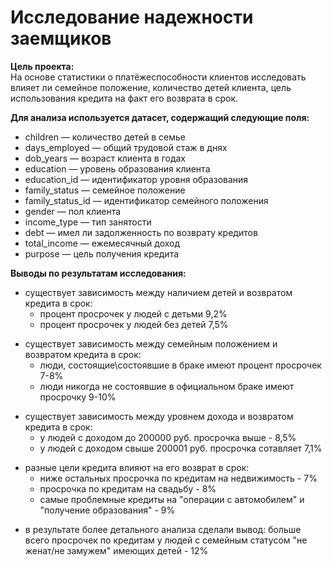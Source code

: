 # Исследование надежности заемщиков
**Цель проекта:**  
На основе статистики о платёжеспособности клиентов исследовать влияет ли семейное положение, количество детей клиента, цель использования кредита на факт его возврата в срок.  
<p></p>

**Для анализа используется датасет, содержащий следующие поля:**
* children — количество детей в семье
* days_employed — общий трудовой стаж в днях
* dob_years — возраст клиента в годах
* education — уровень образования клиента
* education_id — идентификатор уровня образования
* family_status — семейное положение
* family_status_id — идентификатор семейного положения
* gender — пол клиента
* income_type — тип занятости
* debt — имел ли задолженность по возврату кредитов
* total_income — ежемесячный доход
* purpose — цель получения кредита

**Выводы по результатам исследования:**
- существует зависимость между наличием детей и возвратом кредита в срок:
    - процент просрочек у людей с детьми 9,2%
    - процент просрочек у людей без детей 7,5%
<p></p>

- существует зависимость между семейным положением и возвратом кредита в срок:
    - люди, состоящие\состоявшие в браке имеют процент просрочек 7-8%
    - люди никогда не состоявшие в официальном браке имеют просрочку 9-10%      
<p></p>

- существует зависимость между уровнем дохода и возвратом кредита в срок:
    - у людей с доходом до 200000 руб. просрочка выше - 8,5%
    - у людей с доходом свыше 200001 руб. просрочка сотавляет 7,1%
<p></p>

- разные цели кредита влияют на его возврат в срок:
    - ниже остальных просрочка по кредитам на недвижимость - 7%
    - просрочка по кредитам на свадьбу - 8%
    - самые проблемные кредиты на "операции с автомобилем" и "получение образования" - 9%
<p></p>

- в результате более детального анализа сделали вывод: больше всего просрочек по кредитам у людей с семейным статусом "не женат/не замужем" имеющих детей - 12%
